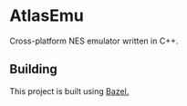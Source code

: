 # AtlasEmu

Cross-platform NES emulator written in C++.

## Building
This project is built using [Bazel.](https://docs.bazel.build/versions/3.1.0/install.html) 
